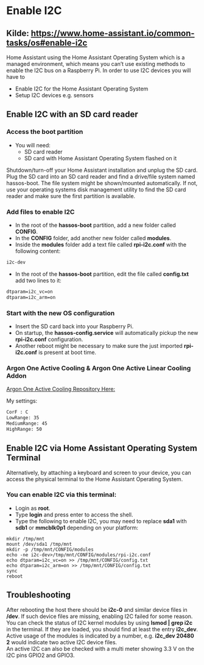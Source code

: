 # Enable I2C

## Kilde: https://www.home-assistant.io/common-tasks/os#enable-i2c

Home Assistant using the Home Assistant Operating System which is a managed environment, which means you can’t use existing methods to enable the I2C bus on a Raspberry Pi. In order to use I2C devices you will have to

* Enable I2C for the Home Assistant Operating System
* Setup I2C devices e.g. sensors

## Enable I2C with an SD card reader

### Access the boot partition

* You will need:
  * SD card reader 
  * SD card with Home Assistant Operating System flashed on it

Shutdown/turn-off your Home Assistant installation and unplug the SD card. Plug the SD card into an SD card reader and find a drive/file system named hassos-boot. The file system might be shown/mounted automatically. If not, use your operating systems disk management utility to find the SD card reader and make sure the first partition is available.

### Add files to enable I2C

* In the root of the **hassos-boot** partition, add a new folder called **CONFIG**.
* In the **CONFIG** folder, add another new folder called **modules**.
* Inside the **modules** folder add a text file called **rpi-i2c.conf** with the following content:

```txt
i2c-dev
```

* In the root of the **hassos-boot** partition, edit the file called **config.txt** add two lines to it:

```txt
dtparam=i2c_vc=on
dtparam=i2c_arm=on
```

### Start with the new OS configuration

* Insert the SD card back into your Raspberry Pi. 
* On startup, the **hassos-config.service** will automatically pickup the new **rpi-i2c.conf** configuration.
* Another reboot might be necessary to make sure the just imported **rpi-i2c.conf** is present at boot time.

### Argon One Active Cooling & Argon One Active Linear Cooling Addon

[Argon One Active Cooling Repository Here: ](https://community.home-assistant.io/t/argon-one-active-cooling-argon-one-active-linear-cooling-addon/262598)

My settings:
```txt
CorF : C
LowRange: 35
MediumRange: 45
HighRange: 50
```

## Enable I2C via Home Assistant Operating System Terminal

Alternatively, by attaching a keyboard and screen to your device, you can access the physical terminal to the Home Assistant Operating System.

### You can enable I2C via this terminal:

* Login as **root**.
* Type **login** and press enter to access the shell.
* Type the following to enable I2C, you may need to replace **sda1** with **sdb1** or **mmcblk0p1** depending on your platform:

```code
mkdir /tmp/mnt
mount /dev/sda1 /tmp/mnt
mkdir -p /tmp/mnt/CONFIG/modules
echo -ne i2c-dev>/tmp/mnt/CONFIG/modules/rpi-i2c.conf
echo dtparam=i2c_vc=on >> /tmp/mnt/CONFIG/config.txt
echo dtparam=i2c_arm=on >> /tmp/mnt/CONFIG/config.txt
sync
reboot
```

## Troubleshooting

After rebooting the host there should be **i2c-0** and similar device files in **/dev**. If such device files are missing, enabling I2C failed for some reason. You can check the status of I2C kernel modules by using **lsmod | grep i2c** in the terminal. If they are loaded, you should find at least the entry **i2c_dev**.  
Active usage of the modules is indicated by a number, e.g. **i2c_dev 20480 2** would indicate two active I2C device files.  
An active I2C can also be checked with a multi meter showing 3.3 V on the I2C pins GPIO2 and GPIO3.
